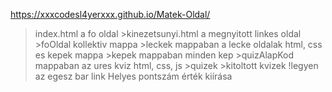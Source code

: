 https://xxxcodesl4yerxxx.github.io/Matek-Oldal/

>index.html a fo oldal
    >kinezetsunyi.html a megnyitott linkes oldal
    >foOldal kollektiv mappa
    >leckek mappaban a lecke oldalak html, css es kepek mappa
        >kepek mappaban minden kep
        >quizAlapKod mappaban az ures kviz html, css, js
        >quizek
            >kitoltott kvizek
    !legyen az egesz bar link
    Helyes pontszám érték kiírása
